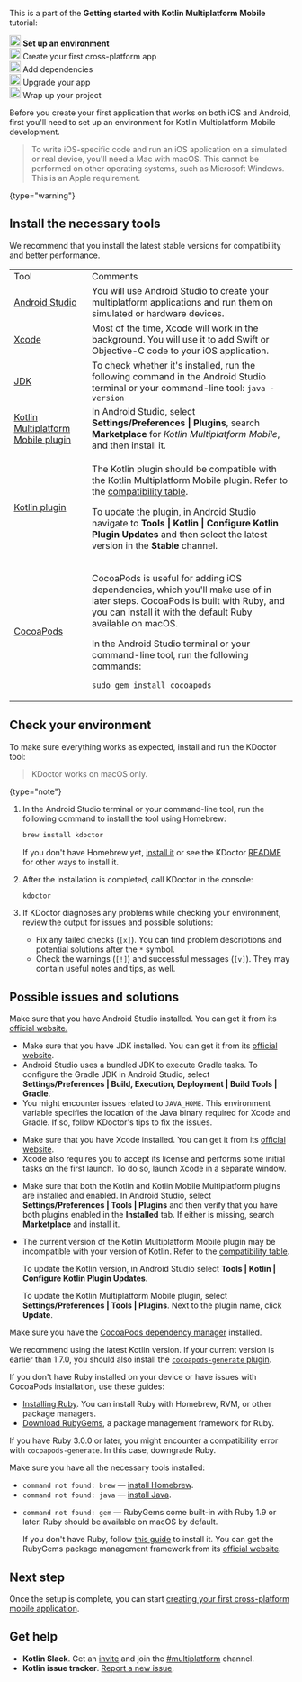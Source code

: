 [//]: # (title: Set up an environment)

<microformat>
    <p>This is a part of the <strong>Getting started with Kotlin Multiplatform Mobile</strong> tutorial:</p>
    <p><img src="icon-1.svg" width="20" alt="First step"/> <strong>Set up an environment</strong><br/><img src="icon-2-todo.svg" width="20" alt="Second step"/> Create your first cross-platform app<br/><img src="icon-3-todo.svg" width="20" alt="Third step"/> Add dependencies<br/><img src="icon-4-todo.svg" width="20" alt="Fourth step"/> Upgrade your app<br/><img src="icon-5-todo.svg" width="20" alt="Fifth step"/> Wrap up your project</p>
</microformat>

Before you create your first application that works on both iOS and Android, first you'll need to set up an environment for Kotlin Multiplatform
Mobile development.

> To write iOS-specific code and run an iOS application on a simulated or real device, you'll need a Mac with macOS.
> This cannot be performed on other operating systems, such as Microsoft Windows. This is an Apple requirement.
>
{type="warning"}

## Install the necessary tools

We recommend that you install the latest stable versions for compatibility and better performance.

<table>
   <tr>
      <td>Tool</td>
      <td>Comments</td>
   </tr>
    <tr>
        <td><a href="https://developer.android.com/studio">Android Studio</a></td>
        <td>You will use Android Studio to create your multiplatform applications and run them on simulated or hardware devices.</td>
    </tr>
    <tr>
        <td><a href="https://apps.apple.com/us/app/xcode/id497799835">Xcode</a></td>
        <td>Most of the time, Xcode will work in the background. You will use it to add Swift or Objective-C code to your iOS application.</td>
   </tr>
   <tr>
        <td><a href="https://www.oracle.com/java/technologies/javase-downloads.html">JDK</a></td>
        <td>To check whether it's installed, run the following command in the Android Studio terminal or your command-line tool: <code style="block"
            lang="bash">java -version</code></td>
   </tr>
   <tr>
        <td><a href="multiplatform-mobile-plugin-releases.md">Kotlin Multiplatform Mobile plugin</a></td>
        <td>In Android Studio, select <strong>Settings/Preferences | Plugins</strong>, search <strong>Marketplace</strong> for <i>Kotlin Multiplatform Mobile</i>, and then install it.</td>
   </tr>
   <tr>
        <td><a href="plugin-releases.md#update-to-a-new-release">Kotlin plugin</a></td>
        <td><p>The Kotlin plugin should be compatible with the Kotlin Multiplatform Mobile plugin. Refer to the <a href="multiplatform-mobile-plugin-releases.md#release-details">compatibility table</a>.</p>
            <p>To update the plugin, in Android Studio navigate to <strong>Tools | Kotlin | Configure Kotlin Plugin Updates</strong> and then select the latest version in the <strong>Stable</strong> channel.</p></td>
   </tr>
   <tr>
        <td><a href="https://cocoapods.org/">CocoaPods</a></td>
        <td><p>CocoaPods is useful for adding iOS dependencies, which you'll make use of in later steps. CocoaPods is built with Ruby, and you can install it with the default Ruby available on macOS.</p>
            <p>In the Android Studio terminal or your command-line tool, run the following commands:</p>
            <p><code style="block"
               lang="ruby" prompt="$">sudo gem install cocoapods</code></p>
         </td>
   </tr>
</table>

## Check your environment

To make sure everything works as expected, install and run the KDoctor tool:

> KDoctor works on macOS only.
>
{type="note"}

1. In the Android Studio terminal or your command-line tool, run the following command to install the tool using Homebrew:

    ```bash
    brew install kdoctor
    ```

   If you don't have Homebrew yet, [install it](https://brew.sh/) or see the KDoctor [README](https://github.com/Kotlin/kdoctor#installation) for other ways to install it.
2. After the installation is completed, call KDoctor in the console: 

    ```bash
    kdoctor
    ```

3. If KDoctor diagnoses any problems while checking your environment, review the output for issues and possible solutions:

   * Fix any failed checks (`[x]`). You can find problem descriptions and potential solutions after the `*` symbol.
   * Check the warnings (`[!]`) and successful messages (`[v]`). They may contain useful notes and tips, as well.

## Possible issues and solutions

<deflist collapsible="true">
   <def title="Android Studio">
      Make sure that you have Android Studio installed. You can get it from its <a href="https://developer.android.com/studio">official website.</a>
   </def>
   <def title="Java and JDK">
      <list>
         <ul>
            <li>Make sure that you have JDK installed. You can get it from its <a href="https://www.oracle.com/java/technologies/javase-downloads.html">official website</a>.</li>
           <li>Android Studio uses a bundled JDK to execute Gradle tasks. To configure the Gradle JDK in Android Studio, select <strong>Settings/Preferences | Build, Execution, Deployment | Build Tools | Gradle</strong>.</li>
           <li>You might encounter issues related to <code>JAVA_HOME</code>. This environment variable specifies the location of the Java binary required for Xcode and Gradle. If so, follow KDoctor's tips to fix the issues.</li>
         </ul>
      </list>
   </def>
   <def title="Xcode">
      <ul>
         <li>Make sure that you have Xcode installed. You can get it from its <a href="https://developer.apple.com/xcode/">official website</a>.</li>
        <li>Xcode also requires you to accept its license and performs some initial tasks on the first launch. To do so, launch Xcode in a separate window.</li>
      </ul>
   </def>
   <def title="Kotlin plugins">
        <list>
            <ul>
               <li>Make sure that both the Kotlin and Kotlin Mobile Multiplatform plugins are installed and enabled. In Android Studio, select <strong>Settings/Preferences | Tools | Plugins</strong> and then
              verify that you have both plugins enabled in the <strong>Installed</strong> tab. If either is missing, search <strong>Marketplace</strong> and install it.
              </li>
              <li>
                  <p>The current version of the Kotlin Multiplatform Mobile plugin may be incompatible with your version of Kotlin. Refer to the <a href="https://kotlinlang.org/docs/multiplatform-mobile-plugin-releases.html#release-details">compatibility table</a>.</p>
                  <p>To update the Kotlin version, in Android Studio select <strong>Tools | Kotlin | Configure Kotlin Plugin Updates</strong>.</p>
                  <p>To update the Kotlin Multiplatform Mobile plugin, select <strong>Settings/Preferences | Tools | Plugins</strong>. Next to the plugin name, click <strong>Update</strong>.</p>
              </li>
            </ul>
         </list>
   </def>
   <def title="CocoaPods">
        <p>Make sure you have the <a href="https://guides.cocoapods.org/using/getting-started.html#installation">CocoaPods dependency manager</a> installed.</p>
        <note><p>We recommend using the latest Kotlin version. If your current version is earlier than 1.7.0, you should also install the <a href="https://github.com/square/cocoapods-generate#installation"><code>cocoapods-generate</code> plugin</a>.</p></note>
        <p>If you don't have Ruby installed on your device or have issues with CocoaPods installation, use these guides:</p>
        <list>
            <ul>
               <li><a href="https://www.ruby-lang.org/en/documentation/installation/">Installing Ruby</a>. You can install Ruby with Homebrew, RVM, or other package managers.</li>
               <li><a href="https://rubygems.org/pages/download">Download RubyGems</a>, a package management framework for Ruby.</li>
            </ul>
         </list>
         <p>If you have Ruby 3.0.0 or later, you might encounter a compatibility error with <code>cocoapods-generate</code>. In this case, downgrade Ruby.</p>
    </def>
   <def title="Command line">
         <list>
            <p>Make sure you have all the necessary tools installed:</p>
            <ul>
              <li><code>command not found: brew</code> — <a href="https://brew.sh/">install Homebrew</a>.</li>
              <li><code>command not found: java</code> — <a href="https://www.oracle.com/java/technologies/javase-downloads.html">install Java</a>.</li>
              <li>
                 <p><code>command not found: gem</code> — RubyGems come built-in with Ruby 1.9 or later. Ruby should be available on macOS by default.</p>
                 <p>If you don't have Ruby, follow <a href="https://www.ruby-lang.org/en/documentation/installation/">this guide</a> to install it. You can get the RubyGems package management framework from its <a href="https://rubygems.org/pages/download/">official website</a>.</p>
              </li>
           </ul>
         </list>
    </def>
</deflist>

## Next step

Once the setup is complete, you can start [creating your first cross-platform mobile application](multiplatform-mobile-create-first-app.md).

## Get help

* **Kotlin Slack**. Get an [invite](https://surveys.jetbrains.com/s3/kotlin-slack-sign-up) and join the [#multiplatform](https://kotlinlang.slack.com/archives/C3PQML5NU) channel.
* **Kotlin issue tracker**. [Report a new issue](https://youtrack.jetbrains.com/newIssue?project=KT).